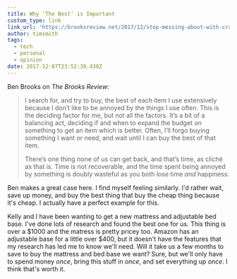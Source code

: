 ```yaml
---
title: Why ‘The Best’ is Important
custom_type: link
link_url: 'https://brooksreview.net/2017/12/stop-messing-about-with-crap/'
author: timsmith
tags:
  - tech
  - personal
  - opinion
date: 2017-12-07T23:52:39.430Z
---
```

Ben Brooks on *The Brooks Review*:

> I search for, and try to buy, the best of each item I use extensively because I don’t like to be annoyed by the things I use often. This is the deciding factor for me, but not all the factors. It’s a bit of a balancing act, deciding if and when to expand the budget on something to get an item which is better. Often, I’ll forgo buying something I want or need, and wait until I can buy the best of that item.
>
> There’s one thing none of us can get back, and that’s time, as cliché as that is. Time is not recoverable, and the time spent being annoyed by something is doubly wasteful as you both lose time *and* happiness.

Ben makes a great case here. I find myself feeling similarly. I'd rather wait, save up money, and buy the best thing that buy the cheap thing because it's cheap. I actually have a perfect example for this.

Kelly and I have been wanting to get a new mattress and adjustable bed base. I've done lots of research and found the best one for us. This thing is over a $1000 and the matress is pretty pricey too. Amazon has an adjustable base for a little over $400, but it doesn't have the features that my research has led me to know we'll need. Will it take us a few months to save to buy the mattress and bed base we want? Sure, but we'll only have to spend money *once*, bring this stuff in *once*, and set everything up *once*. I think that's worth it.
